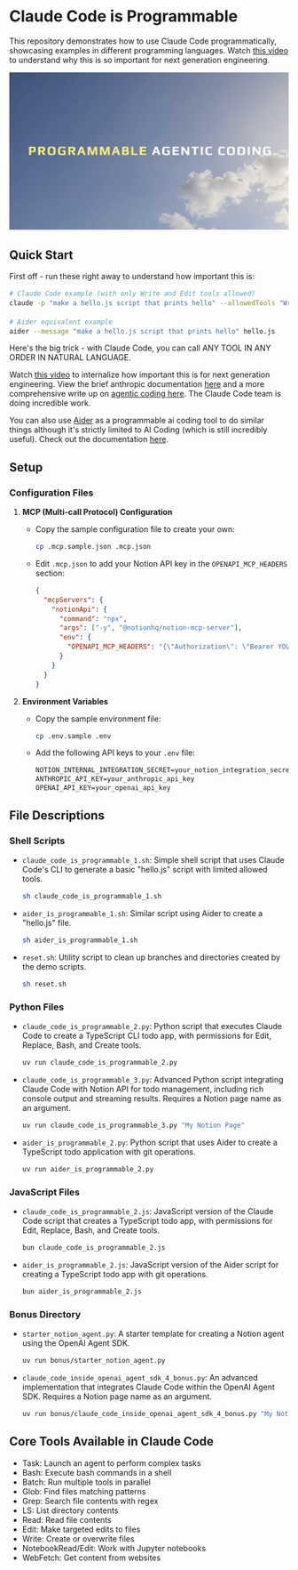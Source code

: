 # Claude Code is Programmable

This repository demonstrates how to use Claude Code programmatically, showcasing examples in different programming languages. Watch [this video](https://youtu.be/2TIXl2rlA6Q) to understand why this is so important for next generation engineering.

<img src="images/programmable-agentic-coding.png" alt="Claude Code is Programmable" width="800">

## Quick Start

First off - run these right away to understand how important this is:

```bash
# Claude Code example (with only Write and Edit tools allowed)
claude -p "make a hello.js script that prints hello" --allowedTools "Write" "Edit"

# Aider equivalent example
aider --message "make a hello.js script that prints hello" hello.js
```

Here's the big trick - with Claude Code, you can call ANY TOOL IN ANY ORDER IN NATURAL LANGUAGE.

Watch [this video](https://youtu.be/2TIXl2rlA6Q) to internalize how important this is for next generation engineering. View the brief anthropic documentation [here](https://docs.anthropic.com/en/docs/agents-and-tools/claude-code/tutorials#use-claude-as-a-unix-style-utility) and a more comprehensive write up on [agentic coding here](https://www.anthropic.com/engineering/claude-code-best-practices). The Claude Code team is doing incredible work.

You can also use [Aider](https://aider.chat/) as a programmable ai coding tool to do similar things although it's strictly limited to AI Coding (which is still incredibly useful). Check out the documentation [here](https://aider.chat/docs/scripting.html).

## Setup

### Configuration Files

1. **MCP (Multi-call Protocol) Configuration**
   - Copy the sample configuration file to create your own:
     ```bash
     cp .mcp.sample.json .mcp.json
     ```
   - Edit `.mcp.json` to add your Notion API key in the `OPENAPI_MCP_HEADERS` section:
     ```json
     {
       "mcpServers": {
         "notionApi": {
           "command": "npx",
           "args": ["-y", "@notionhq/notion-mcp-server"],
           "env": {
             "OPENAPI_MCP_HEADERS": "{\"Authorization\": \"Bearer YOUR_NOTION_API_KEY\", \"Notion-Version\": \"2022-06-28\" }"
           }
         }
       }
     }
     ```

2. **Environment Variables**
   - Copy the sample environment file:
     ```bash
     cp .env.sample .env
     ```
   - Add the following API keys to your `.env` file:
     ```
     NOTION_INTERNAL_INTEGRATION_SECRET=your_notion_integration_secret
     ANTHROPIC_API_KEY=your_anthropic_api_key
     OPENAI_API_KEY=your_openai_api_key
     ```

## File Descriptions

### Shell Scripts
- `claude_code_is_programmable_1.sh`: Simple shell script that uses Claude Code's CLI to generate a basic "hello.js" script with limited allowed tools.
  ```bash
  sh claude_code_is_programmable_1.sh
  ```
- `aider_is_programmable_1.sh`: Similar script using Aider to create a "hello.js" file.
  ```bash
  sh aider_is_programmable_1.sh
  ```
- `reset.sh`: Utility script to clean up branches and directories created by the demo scripts.
  ```bash
  sh reset.sh
  ```

### Python Files
- `claude_code_is_programmable_2.py`: Python script that executes Claude Code to create a TypeScript CLI todo app, with permissions for Edit, Replace, Bash, and Create tools.
  ```bash
  uv run claude_code_is_programmable_2.py
  ```
- `claude_code_is_programmable_3.py`: Advanced Python script integrating Claude Code with Notion API for todo management, including rich console output and streaming results. Requires a Notion page name as an argument.
  ```bash
  uv run claude_code_is_programmable_3.py "My Notion Page"
  ```
- `aider_is_programmable_2.py`: Python script that uses Aider to create a TypeScript todo application with git operations.
  ```bash
  uv run aider_is_programmable_2.py
  ```

### JavaScript Files
- `claude_code_is_programmable_2.js`: JavaScript version of the Claude Code script that creates a TypeScript todo app, with permissions for Edit, Replace, Bash, and Create tools.
  ```bash
  bun claude_code_is_programmable_2.js
  ```
- `aider_is_programmable_2.js`: JavaScript version of the Aider script for creating a TypeScript todo app with git operations.
  ```bash
  bun aider_is_programmable_2.js
  ```

### Bonus Directory
- `starter_notion_agent.py`: A starter template for creating a Notion agent using the OpenAI Agent SDK.
  ```bash
  uv run bonus/starter_notion_agent.py
  ```
- `claude_code_inside_openai_agent_sdk_4_bonus.py`: An advanced implementation that integrates Claude Code within the OpenAI Agent SDK. Requires a Notion page name as an argument.
  ```bash
  uv run bonus/claude_code_inside_openai_agent_sdk_4_bonus.py "My Notion Page"
  ```

## Core Tools Available in Claude Code

- Task: Launch an agent to perform complex tasks
- Bash: Execute bash commands in a shell
- Batch: Run multiple tools in parallel
- Glob: Find files matching patterns
- Grep: Search file contents with regex
- LS: List directory contents
- Read: Read file contents
- Edit: Make targeted edits to files
- Write: Create or overwrite files
- NotebookRead/Edit: Work with Jupyter notebooks
- WebFetch: Get content from websites